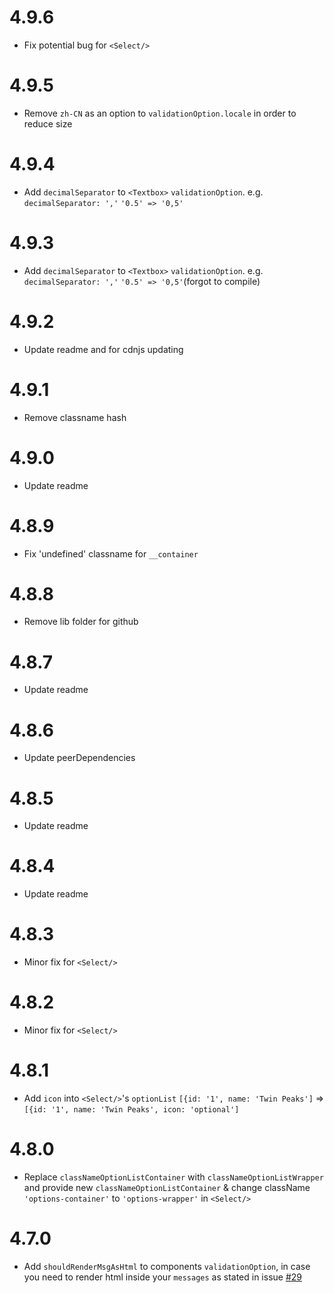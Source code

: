 # 4.9.6

- Fix potential bug for `<Select/>`

# 4.9.5

- Remove `zh-CN` as an option to `validationOption.locale` in order to reduce size

# 4.9.4

- Add `decimalSeparator` to `<Textbox>` ```validationOption```. e.g. `decimalSeparator: ','` `'0.5' => '0,5'`

# 4.9.3

- Add `decimalSeparator` to `<Textbox>` ```validationOption```. e.g. `decimalSeparator: ','` `'0.5' => '0,5'`(forgot to compile)

# 4.9.2

- Update readme and for cdnjs updating

# 4.9.1

- Remove classname hash

# 4.9.0

- Update readme

# 4.8.9

- Fix 'undefined' classname for ```__container```

# 4.8.8

- Remove lib folder for github

# 4.8.7

- Update readme

# 4.8.6

- Update peerDependencies

# 4.8.5

- Update readme

# 4.8.4

- Update readme

# 4.8.3

- Minor fix for ```<Select/>```

# 4.8.2

- Minor fix for ```<Select/>```

# 4.8.1

- Add ```icon``` into ```<Select/>```'s ```optionList``` ```[{id: '1', name: 'Twin Peaks']``` => ```[{id: '1', name: 'Twin Peaks', icon: 'optional']```

# 4.8.0

- Replace ```classNameOptionListContainer``` with ```classNameOptionListWrapper``` and provide new ```classNameOptionListContainer``` & change className ```'options-container'``` to ```'options-wrapper'``` in ```<Select/>```

# 4.7.0

- Add ```shouldRenderMsgAsHtml``` to components ```validationOption```, in case you need to render html inside your ```messages``` as stated in issue [#29](https://github.com/edwardfxiao/react-inputs-validation/issues/29)
